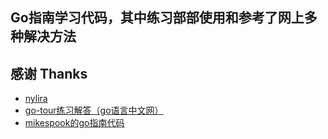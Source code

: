 ## Go指南学习代码，其中练习部部使用和参考了网上多种解决方法
## 感谢 Thanks
* [nylira](https://nylira.com/a-tour-of-go-solutions/) 
* [go-tour练习解答（go语言中文网）](http://studygolang.com/articles/383)
* [mikespook的go指南代码](https://bitbucket.org/mikespook/go-tour-zh)
